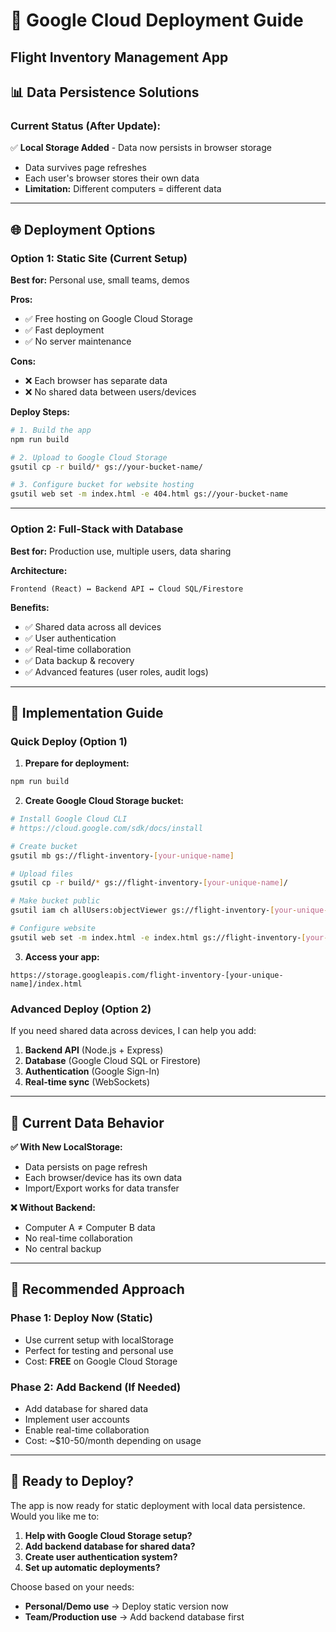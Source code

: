 # 🚀 Google Cloud Deployment Guide
## Flight Inventory Management App

## 📊 **Data Persistence Solutions**

### **Current Status (After Update):**
✅ **Local Storage Added** - Data now persists in browser storage
- Data survives page refreshes
- Each user's browser stores their own data
- **Limitation:** Different computers = different data

---

## **🌐 Deployment Options**

### **Option 1: Static Site (Current Setup)**
**Best for:** Personal use, small teams, demos

**Pros:**
- ✅ Free hosting on Google Cloud Storage
- ✅ Fast deployment
- ✅ No server maintenance

**Cons:**
- ❌ Each browser has separate data
- ❌ No shared data between users/devices

**Deploy Steps:**
```bash
# 1. Build the app
npm run build

# 2. Upload to Google Cloud Storage
gsutil cp -r build/* gs://your-bucket-name/

# 3. Configure bucket for website hosting
gsutil web set -m index.html -e 404.html gs://your-bucket-name
```

---

### **Option 2: Full-Stack with Database**
**Best for:** Production use, multiple users, data sharing

**Architecture:**
```
Frontend (React) ↔ Backend API ↔ Cloud SQL/Firestore
```

**Benefits:**
- ✅ Shared data across all devices
- ✅ User authentication
- ✅ Real-time collaboration
- ✅ Data backup & recovery
- ✅ Advanced features (user roles, audit logs)

---

## **🔧 Implementation Guide**

### **Quick Deploy (Option 1)**

1. **Prepare for deployment:**
```bash
npm run build
```

2. **Create Google Cloud Storage bucket:**
```bash
# Install Google Cloud CLI
# https://cloud.google.com/sdk/docs/install

# Create bucket
gsutil mb gs://flight-inventory-[your-unique-name]

# Upload files
gsutil cp -r build/* gs://flight-inventory-[your-unique-name]/

# Make bucket public
gsutil iam ch allUsers:objectViewer gs://flight-inventory-[your-unique-name]

# Configure website
gsutil web set -m index.html -e index.html gs://flight-inventory-[your-unique-name]
```

3. **Access your app:**
```
https://storage.googleapis.com/flight-inventory-[your-unique-name]/index.html
```

### **Advanced Deploy (Option 2)**

If you need shared data across devices, I can help you add:

1. **Backend API** (Node.js + Express)
2. **Database** (Google Cloud SQL or Firestore)
3. **Authentication** (Google Sign-In)
4. **Real-time sync** (WebSockets)

---

## **📱 Current Data Behavior**

**✅ With New LocalStorage:**
- Data persists on page refresh
- Each browser/device has its own data
- Import/Export works for data transfer

**❌ Without Backend:**
- Computer A ≠ Computer B data
- No real-time collaboration
- No central backup

---

## **🎯 Recommended Approach**

### **Phase 1: Deploy Now (Static)**
- Use current setup with localStorage
- Perfect for testing and personal use
- Cost: **FREE** on Google Cloud Storage

### **Phase 2: Add Backend (If Needed)**
- Add database for shared data
- Implement user accounts
- Enable real-time collaboration
- Cost: ~$10-50/month depending on usage

---

## **🚀 Ready to Deploy?**

The app is now ready for static deployment with local data persistence. Would you like me to:

1. **Help with Google Cloud Storage setup?**
2. **Add backend database for shared data?**
3. **Create user authentication system?**
4. **Set up automatic deployments?**

Choose based on your needs:
- **Personal/Demo use** → Deploy static version now
- **Team/Production use** → Add backend database first 